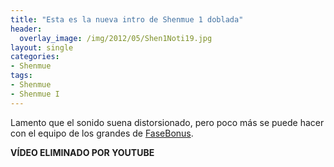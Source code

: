 ```yaml
---
title: "Esta es la nueva intro de Shenmue 1 doblada"
header:
  overlay_image: /img/2012/05/Shen1Noti19.jpg
layout: single
categories:
- Shenmue
tags:
- Shenmue
- Shenmue I
---
```

Lamento que el sonido suena distorsionado, pero poco más se puede hacer con el equipo 
de los grandes de [FaseBonus](http://www.fasebonus.net).

**VÍDEO ELIMINADO POR YOUTUBE**
